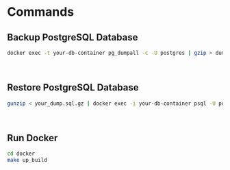 # Commands

## Backup PostgreSQL Database

```bash
docker exec -t your-db-container pg_dumpall -c -U postgres | gzip > dump_$(date +%Y-%m-%d_%H_%M_%S).gz
```
&nbsp;

## Restore PostgreSQL Database

```bash
gunzip < your_dump.sql.gz | docker exec -i your-db-container psql -U postgres
```
&nbsp;

## Run Docker

```bash
cd docker
make up_build
```
